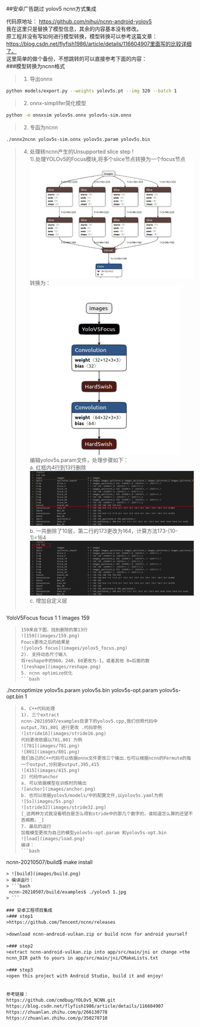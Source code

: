 ##安卓广告跳过 yolov5 ncnn方式集成 

代码原地址： https://github.com/nihui/ncnn-android-yolov5  
我在这里只是替换了模型信息，其余的内容基本没有修改。  
原工程并没有写如何进行模型转换，模型转换可以参考这篇文章：https://blog.csdn.net/flyfish1986/article/details/116604907里面写的比较详细了。   
这里简单的做个备份，不想跳转的可以直接参考下面的内容：  
###模型转换为ncnn格式  
>1. 导出onnx  
```bash
python models/export.py --weights yolov5s.pt --img 320 --batch 1
```
>2. onnx-simplifer简化模型
```bash
python -m onnxsim yolov5s.onnx yolov5s-sim.onnx
``` 
>2. 专函为ncnn
```bash
./onnx2ncnn yolov5s-sim.onnx yolov5s.param yolov5s.bin
```
>4. 处理转ncnn产生的Unsupported slice step !  
> 1).处理YOLOv5的Focus模块,将多个slice节点转换为一个focus节点  
> ![slices](images/focus.png)  
> 转换为：  
> ![v5 focus](images/v5_focus.png)  
> 编辑yolov5s.param文件，处理步骤如下：  
> a.  红框内4行到13行删除  
> ![slice code](images/slices_code.png)  
> b.  一共删除了10层，第二行的173更改为164，计算方法173-(10-1)=164  
> ![count](images/count.png)   
> c. 增加自定义层  
> ```yaml
YoloV5Focus              focus                    1 1  images 159
> ```  
> 159来自下图，找到删除的第13行  
> ![159](images/159.png)  
> Foucs更改之后的结果是  
> ![yolov5 focus](images/yolov5_focus.png)  
> 2). 支持动态尺寸输入  
> 将reshape中的960，240，60更改为-1，或者其他 0=后面的数  
> ![reshape](images/reshape.png)  
> 5. ncnn optimize优化  
> ```bash
./ncnnoptimize yolov5s.param yolov5s.bin yolov5s-opt.param yolov5s-opt.bin 1
>```
>6. C++代码处理  
>1). 三个extract  
>ncnn-20210507/examples目录下的yolov5.cpp,我们仿照代码中output,781,801 进行更改 .代码举例  
>![stride16](images/stride16.png)  
>代码更改依据以781,801 为例  
>![781](images/781.png)  
>![801](images/801.png)  
>我们自己的C++代码可以依据onnx文件更改三个输出.也可以根据ncnn的Permute的每一个output,分别是output,395,415  
>![415](images/415.png)  
>2) 代码中anchor  
>a. 可以依据模型在训练时的输出  
>![anchor](images/anchor.png)  
>b. 也可以依据yolov5/models/中的配置文件,以yolov5s.yaml为例  
>![5s](images/5s.png)  
>![stride32](images/stride32.png)  
>[_这两种方式我没看明白是怎么得到stride中的那几个数字的，谁知道怎么算的还望不吝赐教。_] 
> 7. 最后的运行  
> 加载模型更改为自己的模型yolov5s-opt.param 和yolov5s-opt.bin  
> ![load](images/load.png)  
> 编译： 
> ```bash
 ncnn-20210507/build$ make install
```
> ![build](images/build.png)  
> 编译运行：  
> ```bash
 ncnn-20210507/build/examples$ ./yolov5 1.jpg
> ```

### 安卓工程项目集成  
>### step1
>https://github.com/Tencent/ncnn/releases

>download ncnn-android-vulkan.zip or build ncnn for android yourself

>### step2
>extract ncnn-android-vulkan.zip into app/src/main/jni or change >the ncnn_DIR path to yours in app/src/main/jni/CMakeLists.txt

>### step3
>open this project with Android Studio, build it and enjoy!  


参考链接：  
https://github.com/cmdbug/YOLOv5_NCNN.git  
https://blog.csdn.net/flyfish1986/article/details/116604907  
https://zhuanlan.zhihu.com/p/266130778  
https://zhuanlan.zhihu.com/p/350278710  
